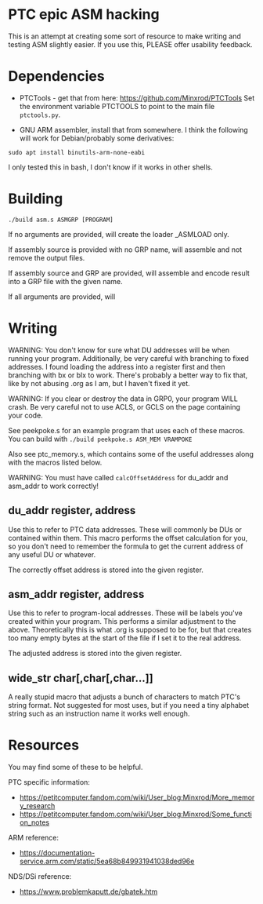 # PTC epic ASM hacking

This is an attempt at creating some sort of resource to make writing and 
testing ASM slightly easier. If you use this, PLEASE offer usability feedback.

# Dependencies

* PTCTools - get that from here: https://github.com/Minxrod/PTCTools
Set the environment variable PTCTOOLS to point to the main file `ptctools.py`.

* GNU ARM assembler, install that from somewhere.
I think the following will work for Debian/probably some derivatives:
```
sudo apt install binutils-arm-none-eabi
```

I only tested this in bash, I don't know if it works in other shells.

# Building

`./build asm.s ASMGRP [PROGRAM]`

If no arguments are provided, will create the loader _ASMLOAD only.

If assembly source is provided with no GRP name, will assemble and not remove
the output files.

If assembly source and GRP are provided, will assemble and encode result into
a GRP file with the given name.

If all arguments are provided, will

# Writing

WARNING: You don't know for sure what DU addresses will be when running
your program. Additionally, be very careful with branching to fixed addresses.
I found loading the address into a register first and then branching 
with bx or blx to work. There's probably a better way to fix that, like by not
abusing .org as I am, but I haven't fixed it yet.

WARNING: If you clear or destroy the data in GRP0, your program WILL crash.
Be very careful not to use ACLS, or GCLS on the page containing your code. 

See peekpoke.s for an example program that uses each of these macros.
You can build with `./build peekpoke.s ASM_MEM VRAMPOKE`

Also see ptc_memory.s, which contains some of the useful addresses along
with the macros listed below.

WARNING: You must have called `calcOffsetAddress` for du_addr and asm\_addr to
work correctly!

## du_addr register, address

Use this to refer to PTC data addresses. These will commonly be DUs or
contained within them. This macro performs the offset calculation for
you, so you don't need to remember the formula to get the current address of
any useful DU or whatever.

The correctly offset address is stored into the given register.

## asm_addr register, address
Use this to refer to program-local addresses. These will be labels you've
created within your program. This performs a similar adjustment to the above.
Theoretically this is what .org is supposed to be for, but that creates
too many empty bytes at the start of the file if I set it to the real address.

The adjusted address is stored into the given register.

## wide_str char[,char[,char...]]
A really stupid macro that adjusts a bunch of characters to match PTC's string
format. Not suggested for most uses, but if you need a tiny alphabet string
such as an instruction name it works well enough.

# Resources

You may find some of these to be helpful.

PTC specific information:
* https://petitcomputer.fandom.com/wiki/User_blog:Minxrod/More_memory_research
* https://petitcomputer.fandom.com/wiki/User_blog:Minxrod/Some_function_notes

ARM reference:
* https://documentation-service.arm.com/static/5ea68b849931941038ded96e

NDS/DSi reference:
* https://www.problemkaputt.de/gbatek.htm


